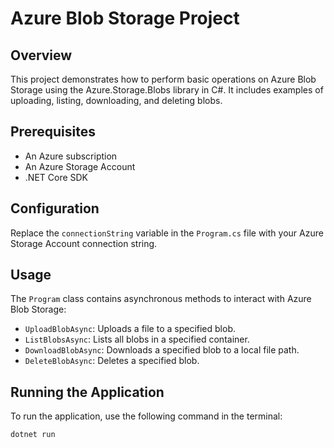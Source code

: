 # Azure Blob Storage Project

## Overview
This project demonstrates how to perform basic operations on Azure Blob Storage using the Azure.Storage.Blobs library in C#. It includes examples of uploading, listing, downloading, and deleting blobs.

## Prerequisites
- An Azure subscription
- An Azure Storage Account
- .NET Core SDK

## Configuration
Replace the `connectionString` variable in the `Program.cs` file with your Azure Storage Account connection string.

## Usage
The `Program` class contains asynchronous methods to interact with Azure Blob Storage:
- `UploadBlobAsync`: Uploads a file to a specified blob.
- `ListBlobsAsync`: Lists all blobs in a specified container.
- `DownloadBlobAsync`: Downloads a specified blob to a local file path.
- `DeleteBlobAsync`: Deletes a specified blob.

## Running the Application
To run the application, use the following command in the terminal:

```shell
dotnet run
